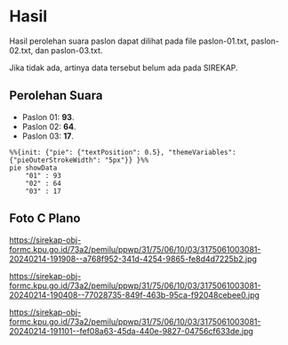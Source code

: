 # Hasil

Hasil perolehan suara paslon dapat dilihat pada file paslon-01.txt, paslon-02.txt, dan paslon-03.txt.

Jika tidak ada, artinya data tersebut belum ada pada SIREKAP.

## Perolehan Suara

 * Paslon 01: **93**.
 * Paslon 02: **64**.
 * Paslon 03: **17**.

```mermaid
%%{init: {"pie": {"textPosition": 0.5}, "themeVariables": {"pieOuterStrokeWidth": "5px"}} }%%
pie showData
    "01" : 93
    "02" : 64
    "03" : 17
```
## Foto C Plano

https://sirekap-obj-formc.kpu.go.id/73a2/pemilu/ppwp/31/75/06/10/03/3175061003081-20240214-191908--a768f952-341d-4254-9865-fe8d4d7225b2.jpg

https://sirekap-obj-formc.kpu.go.id/73a2/pemilu/ppwp/31/75/06/10/03/3175061003081-20240214-190408--77028735-849f-463b-95ca-f92048cebee0.jpg

https://sirekap-obj-formc.kpu.go.id/73a2/pemilu/ppwp/31/75/06/10/03/3175061003081-20240214-191101--fef08a63-45da-440e-9827-04756cf633de.jpg
